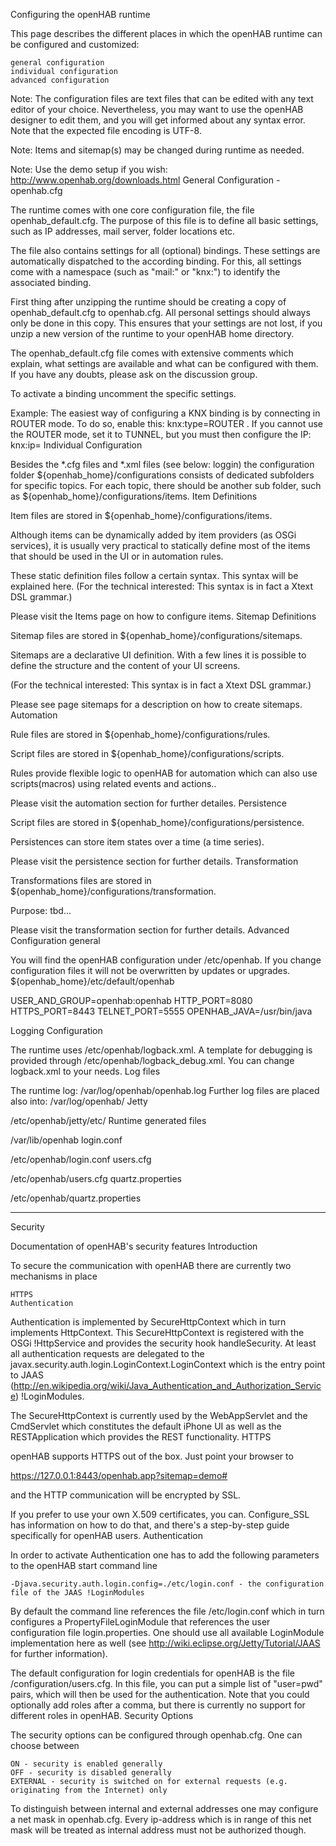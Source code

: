 Configuring the openHAB runtime

This page describes the different places in which the openHAB runtime can be configured and customized:

    general configuration
    individual configuration
    advanced configuration

Note: The configuration files are text files that can be edited with any text editor of your choice. Nevertheless, you may want to use the openHAB designer to edit them, and you will get informed about any syntax error. Note that the expected file encoding is UTF-8.

Note: Items and sitemap(s) may be changed during runtime as needed.

Note: Use the demo setup if you wish: http://www.openhab.org/downloads.html
General Configuration - openhab.cfg

The runtime comes with one core configuration file, the file openhab_default.cfg. The purpose of this file is to define all basic settings, such as IP addresses, mail server, folder locations etc.

The file also contains settings for all (optional) bindings. These settings are automatically dispatched to the according binding. For this, all settings come with a namespace (such as "mail:" or "knx:") to identify the associated binding.

First thing after unzipping the runtime should be creating a copy of openhab_default.cfg to openhab.cfg. All personal settings should always only be done in this copy. This ensures that your settings are not lost, if you unzip a new version of the runtime to your openHAB home directory.

The openhab_default.cfg file comes with extensive comments which explain, what settings are available and what can be configured with them. If you have any doubts, please ask on the discussion group.

To activate a binding uncomment the specific settings.

Example: The easiest way of configuring a KNX binding is by connecting in ROUTER mode. To do so, enable this: knx:type=ROUTER . If you cannot use the ROUTER mode, set it to TUNNEL, but you must then configure the IP: knx:ip=<IP of the KNX-IP module>
Individual Configuration

Besides the *.cfg files and *.xml files (see below: loggin) the configuration folder ${openhab_home}/configurations consists of dedicated subfolders for specific topics. For each topic, there should be another sub folder, such as ${openhab_home}/configurations/items.
Item Definitions

Item files are stored in ${openhab_home}/configurations/items.

Although items can be dynamically added by item providers (as OSGi services), it is usually very practical to statically define most of the items that should be used in the UI or in automation rules.

These static definition files follow a certain syntax. This syntax will be explained here. (For the technical interested: This syntax is in fact a Xtext DSL grammar.)

Please visit the Items page on how to configure items.
Sitemap Definitions

Sitemap files are stored in ${openhab_home}/configurations/sitemaps.

Sitemaps are a declarative UI definition. With a few lines it is possible to define the structure and the content of your UI screens.

(For the technical interested: This syntax is in fact a Xtext DSL grammar.)

Please see page sitemaps for a description on how to create sitemaps.
Automation

Rule files are stored in ${openhab_home}/configurations/rules.

Script files are stored in ${openhab_home}/configurations/scripts.

Rules provide flexible logic to openHAB for automation which can also use scripts(macros) using related events and actions..

Please visit the automation section for further detailes.
Persistence

Script files are stored in ${openhab_home}/configurations/persistence.

Persistences can store item states over a time (a time series).

Please visit the persistence section for further details.
Transformation

Transformations files are stored in ${openhab_home}/configurations/transformation.

Purpose: tbd...

Please visit the transformation section for further details.
Advanced Configuration
general

You will find the openHAB configuration under /etc/openhab. If you change configuration files it will not be overwritten by updates or upgrades.
${openhab_home}/etc/default/openhab

USER_AND_GROUP=openhab:openhab
HTTP_PORT=8080
HTTPS_PORT=8443
TELNET_PORT=5555
OPENHAB_JAVA=/usr/bin/java

Logging
Configuration

The runtime uses /etc/openhab/logback.xml. A template for debugging is provided through /etc/openhab/logback_debug.xml. You can change logback.xml to your needs.
Log files

The runtime log: /var/log/openhab/openhab.log Further log files are placed also into: /var/log/openhab/
Jetty

/etc/openhab/jetty/etc/
Runtime generated files

/var/lib/openhab
login.conf

/etc/openhab/login.conf
users.cfg

/etc/openhab/users.cfg
quartz.properties

/etc/openhab/quartz.properties


---------------------------------
Security


Documentation of openHAB's security features
Introduction

To secure the communication with openHAB there are currently two mechanisms in place

    HTTPS
    Authentication

Authentication is implemented by SecureHttpContext which in turn implements HttpContext. This SecureHttpContext is registered with the OSGi !HttpService and provides the security hook handleSecurity. At least all authentication requests are delegated to the javax.security.auth.login.LoginContext.LoginContext which is the entry point to JAAS (http://en.wikipedia.org/wiki/Java_Authentication_and_Authorization_Service) !LoginModules.

The SecureHttpContext is currently used by the WebAppServlet and the CmdServlet which constitutes the default iPhone UI as well as the RESTApplication which provides the REST functionality.
HTTPS

openHAB supports HTTPS out of the box. Just point your browser to

https://127.0.0.1:8443/openhab.app?sitemap=demo#

and the HTTP communication will be encrypted by SSL.

If you prefer to use your own X.509 certificates, you can. Configure_SSL has information on how to do that, and there's a step-by-step guide specifically for openHAB users.
Authentication

In order to activate Authentication one has to add the following parameters to the openHAB start command line

    -Djava.security.auth.login.config=./etc/login.conf - the configuration file of the JAAS !LoginModules

By default the command line references the file <openhabhome>/etc/login.conf which in turn configures a PropertyFileLoginModule that references the user configuration file login.properties. One should use all available LoginModule implementation here as well (see http://wiki.eclipse.org/Jetty/Tutorial/JAAS for further information).

The default configuration for login credentials for openHAB is the file <openhabhome>/configuration/users.cfg. In this file, you can put a simple list of "user=pwd" pairs, which will then be used for the authentication. Note that you could optionally add roles after a comma, but there is currently no support for different roles in openHAB.
Security Options

The security options can be configured through openhab.cfg. One can choose between

    ON - security is enabled generally
    OFF - security is disabled generally
    EXTERNAL - security is switched on for external requests (e.g. originating from the Internet) only

To distinguish between internal and external addresses one may configure a net mask in openhab.cfg. Every ip-address which is in range of this net mask will be treated as internal address must not be authorized though.

